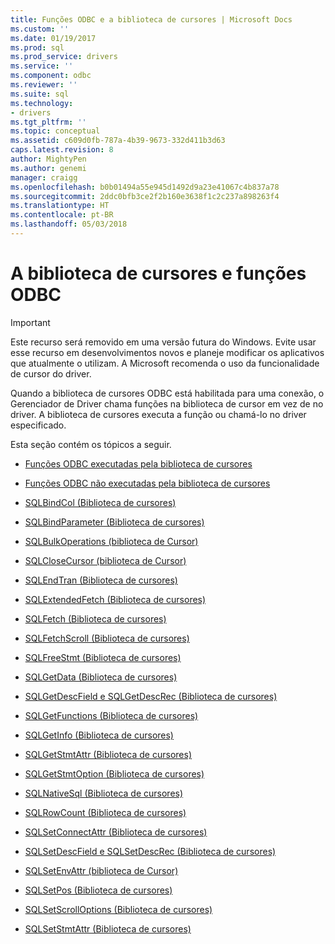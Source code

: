 ```yaml
---
title: Funções ODBC e a biblioteca de cursores | Microsoft Docs
ms.custom: ''
ms.date: 01/19/2017
ms.prod: sql
ms.prod_service: drivers
ms.service: ''
ms.component: odbc
ms.reviewer: ''
ms.suite: sql
ms.technology:
- drivers
ms.tgt_pltfrm: ''
ms.topic: conceptual
ms.assetid: c609d0fb-787a-4b39-9673-332d411b3d63
caps.latest.revision: 8
author: MightyPen
ms.author: genemi
manager: craigg
ms.openlocfilehash: b0b01494a55e945d1492d9a23e41067c4b837a78
ms.sourcegitcommit: 2ddc0bfb3ce2f2b160e3638f1c2c237a898263f4
ms.translationtype: HT
ms.contentlocale: pt-BR
ms.lasthandoff: 05/03/2018
---
```

# <a name="odbc-functions-and-the-cursor-library"></a>A biblioteca de cursores e funções ODBC
> [!IMPORTANT]  
>  Este recurso será removido em uma versão futura do Windows. Evite usar esse recurso em desenvolvimentos novos e planeje modificar os aplicativos que atualmente o utilizam. A Microsoft recomenda o uso da funcionalidade de cursor do driver.  
  
 Quando a biblioteca de cursores ODBC está habilitada para uma conexão, o Gerenciador de Driver chama funções na biblioteca de cursor em vez de no driver. A biblioteca de cursores executa a função ou chamá-lo no driver especificado.  
  
 Esta seção contém os tópicos a seguir.  
  
-   [Funções ODBC executadas pela biblioteca de cursores](../../../odbc/reference/appendixes/odbc-functions-executed-by-the-cursor-library.md)  
  
-   [Funções ODBC não executadas pela biblioteca de cursores](../../../odbc/reference/appendixes/odbc-functions-not-executed-by-the-cursor-library.md)  
  
-   [SQLBindCol (Biblioteca de cursores)](../../../odbc/reference/appendixes/sqlbindcol-cursor-library.md)  
  
-   [SQLBindParameter (Biblioteca de cursores)](../../../odbc/reference/appendixes/sqlbindparameter-cursor-library.md)  
  
-   [SQLBulkOperations (biblioteca de Cursor)](../../../odbc/reference/appendixes/sqlbulkoperations-and-the-cursor-library.md)  
  
-   [SQLCloseCursor (biblioteca de Cursor)](../../../odbc/reference/appendixes/sqlclosecursor-odbc.md)  
  
-   [SQLEndTran (Biblioteca de cursores)](../../../odbc/reference/appendixes/sqlendtran-cursor-library.md)  
  
-   [SQLExtendedFetch (Biblioteca de cursores)](../../../odbc/reference/appendixes/sqlextendedfetch-cursor-library.md)  
  
-   [SQLFetch (Biblioteca de cursores)](../../../odbc/reference/appendixes/sqlfetch-cursor-library.md)  
  
-   [SQLFetchScroll (Biblioteca de cursores)](../../../odbc/reference/appendixes/sqlfetchscroll-cursor-library.md)  
  
-   [SQLFreeStmt (Biblioteca de cursores)](../../../odbc/reference/appendixes/sqlfreestmt-cursor-library.md)  
  
-   [SQLGetData (Biblioteca de cursores)](../../../odbc/reference/appendixes/sqlgetdata-cursor-library.md)  
  
-   [SQLGetDescField e SQLGetDescRec (Biblioteca de cursores)](../../../odbc/reference/appendixes/sqlgetdescfield-and-sqlgetdescrec-cursor-library.md)  
  
-   [SQLGetFunctions (Biblioteca de cursores)](../../../odbc/reference/appendixes/sqlgetfunctions-cursor-library.md)  
  
-   [SQLGetInfo (Biblioteca de cursores)](../../../odbc/reference/appendixes/sqlgetinfo-cursor-library.md)  
  
-   [SQLGetStmtAttr (Biblioteca de cursores)](../../../odbc/reference/appendixes/sqlgetstmtattr-cursor-library.md)  
  
-   [SQLGetStmtOption (Biblioteca de cursores)](../../../odbc/reference/appendixes/sqlgetstmtoption-cursor-library.md)  
  
-   [SQLNativeSql (Biblioteca de cursores)](../../../odbc/reference/appendixes/sqlnativesql-cursor-library.md)  
  
-   [SQLRowCount (Biblioteca de cursores)](../../../odbc/reference/appendixes/sqlrowcount-cursor-library.md)  
  
-   [SQLSetConnectAttr (Biblioteca de cursores)](../../../odbc/reference/appendixes/sqlsetconnectattr-cursor-library.md)  
  
-   [SQLSetDescField e SQLSetDescRec (Biblioteca de cursores)](../../../odbc/reference/appendixes/sqlsetdescfield-and-sqlsetdescrec-cursor-library.md)  
  
-   [SQLSetEnvAttr (biblioteca de Cursor)](../../../odbc/reference/appendixes/sqlsetenvattr-and-the-cursor-library.md)  
  
-   [SQLSetPos (Biblioteca de cursores)](../../../odbc/reference/appendixes/sqlsetpos-cursor-library.md)  
  
-   [SQLSetScrollOptions (Biblioteca de cursores)](../../../odbc/reference/appendixes/sqlsetscrolloptions-cursor-library.md)  
  
-   [SQLSetStmtAttr (Biblioteca de cursores)](../../../odbc/reference/appendixes/sqlsetstmtattr-cursor-library.md)

